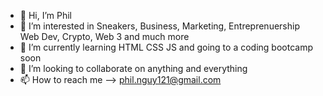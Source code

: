 - 👋 Hi, I’m Phil
- 👀 I’m interested in Sneakers, Business, Marketing, Entreprenuership Web Dev, Crypto, Web 3 and much more
- 🌱 I’m currently learning HTML CSS JS and going to a coding bootcamp soon
- 💞️ I’m looking to collaborate on anything and everything
- 📫 How to reach me --> phil.nguy121@gmail.com

<!---
pnguyen121/pnguyen121 is a ✨ special ✨ repository because its `README.md` (this file) appears on your GitHub profile.
You can click the Preview link to take a look at your changes.
--->
